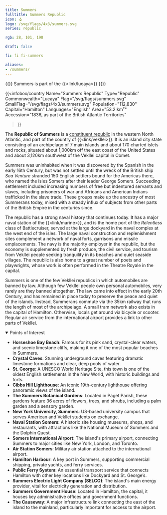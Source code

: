```yaml
---
title: Summers
fulltitle: Summers Republic
icon: 🪝
logo: /svg/flags/4x3/summers.svg
series: republic

rgb: 28, 101, 198

draft: false

fi: fi fi-summers

aliases:
- /summers/
---
```

{{<note series>}}
 Summers is part of the {{<link/lucaya>}}
{{</note>}}

{{<infobox/country
	 Name="Summers Republic"
	 Type="Republic"
	 Commonwealth="Lucaya"
	 Flag="/svg/flags/summers.svg"
	 SmallFlag="/svg/flags/4x3/summers.svg"
	 Population="112,830"
	 Capital="Hamilton"
	 Languages="English"
	 Area="53.2 km²"
	 Accession="1836, as part of the British Atlantic Territories"
 >}}

The <span class="fi fi-summers"></span> **Republic of Summers** is a [constituent republic](/republics/) in the western North Atlantic, and part of the country of {{<link/vekllei>}}. It is an island city state consisting of an archipelago of 7 main islands and about 170 charted islets and rocks, situated about 1,000km off the east coast of the United States and about 3,120km southwest of the Vekllei capital in Comet.

Summers was uninhabited when it was discovered by the Spanish in the early 16th Century, but was not settled until the wreck of the British ship *Sea Venture* stranded 150 English settlers bound for the Americas there, who named the isles Somers after their leader George Somers. Succeeding settlement included increasing numbers of free but indentured servants and slaves, including prisoners of war and Africans and American Indians trafficked in the slave trade. These groups make up the ancestry of most Summerans today, mixed with a steady influx of subjects from other parts of the British Empire in the centuries since.

The republic has a strong naval history that continues today. It has a major naval station of the {{<link/marine>}}, and is the home port of the *Relentless* class of Battlecruiser, served at the large dockyard in the naval complex at the west end of the isles. The large naval construction and replenishment sites complement a network of naval forts, garrisons and missile emplacements. The navy is the majority employer in the republic, but the economy is supplemented by fresh produce, the civil service, and tourism from Vekllei people seeking tranquility in its beaches and quiet seaside villages. The republic is also home to a great number of poets and playwrights, whose work is often performed in the Theatre Royale in the capital.

Summers is one of the few Vekllei republics in which automobiles are banned by law. Although few Vekllei people own personal automobiles, very rarely are they banned altogether. The law came into effect in the early 20th Century, and has remained in place today to preserve the peace and quiet of the islands. Instead, Summerans commute via the 35km railway that runs the length of most of the archipelago. A small tram network also exists in the capital of Hamilton. Otherwise, locals get around via bicycle or scooter. Regular air service from the international airport provides a link to other parts of Vekllei.

<details open>
<summary>Points of Interest</summary>

- **Horseshoe Bay Beach**: Famous for its pink sand, crystal-clear waters, and scenic limestone cliffs, making it one of the most popular beaches in Summers.
- **Crystal Caves**: Stunning underground caves featuring dramatic limestone formations and clear, deep pools of water.
- **St. George**: A UNESCO World Heritage Site, this town is one of the oldest English settlements in the New World, with historic buildings and forts.
- **Gibbs Hill Lighthouse**: An iconic 19th-century lighthouse offering panoramic views of the island.
- **The Summers Botanical Gardens**: Located in Paget Parish, these gardens feature 36 acres of flowers, trees, and shrubs, including a palm garden and a sensory garden.
- **New York University, Summers**: US-based university campus that serves American and Vekllei students on exchange.
- **Naval Station Somers**: A historic site housing museums, shops, and restaurants, with attractions like the National Museum of Summers and the Dolphin Quest.
- **Somers International Airport**: The island's primary airport, connecting Summers to major cities like New York, London, and Toronto.
- **Air Station Somers**: Military air station attached to the international airport.
- **Hamilton Harbour**: A key port in Summers, supporting commercial shipping, private yachts, and ferry services.
- **Public Ferry System**: An essential transport service that connects Hamilton with other key locations like Dockyard and St. George’s.
- **Summers Electric Light Company (SELCO)**: The island's main energy provider, vital for electricity generation and distribution.
- **Summers Government House**: Located in Hamilton, the capital, it houses key administrative offices and government functions.
- **The Causeway**: A major infrastructure link connecting the east of the island to the mainland, particularly important for access to the airport.
</details>